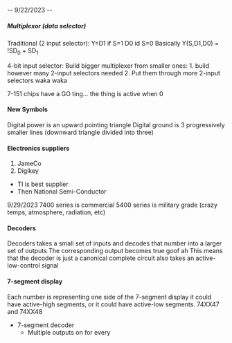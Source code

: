 -- 9/22/2023 -- 

##### Multiplexor (data selector)
Traditional (2 input selector):
	Y=D1 if S=1
	D0 id S=0
	 Basically Y(S,D1,D0) = !SD<sub>0</sub> + SD<sub>1</sub> 
  
4-bit input selector:
	Build bigger multiplexer from smaller ones:
	1. build however many 2-input selectors needed
	2. Put them through more 2-input selectors waka waka

7-151 chips have a GO ting... the thing is active when 0
#### New Symbols
Digital power is an upward pointing triangle
Digital ground is 3 progressively smaller lines (downward triangle divided into three)


#### Electronics suppliers
1. JameCo
2. Digikey
 - TI is best supplier
 - Then National Semi-Conductor

9/29/2023
7400 series is commercial
5400 series is military grade (crazy temps, atmosphere, radiation, etc)

#### Decoders 
Decoders takes a small set of inputs and decodes that number into a larger set of outputs
	The corresponding output becomes true goof ah
This means that the decoder is just a canonical complete circuit
also takes an active-low-control signal

#### 7-segment display
Each number is representing one side of the 7-segment display
it could have active-high segments, or it could have active-low segments.
	74XX47 and 74XX48
 - 7-segment decoder
	 - Multiple outputs on for every